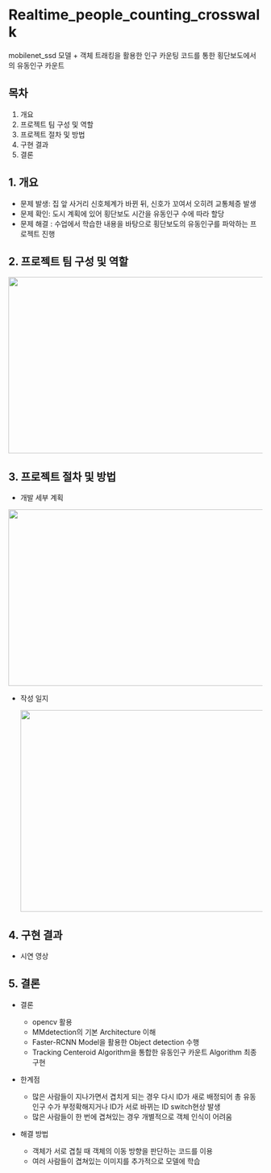 # Realtime_people_counting_crosswalk

  mobilenet_ssd 모델 + 객체 트래킹을 활용한 인구 카운팅 코드를 통한 횡단보도에서의 유동인구 카운트

  ## 목차
   
   1. 개요
   2. 프로젝트 팀 구성 및 역할
   3. 프로젝트 절차 및 방법
   4. 구현 결과
   5. 결론

## 1. 개요

* 문제 발생: 집 앞 사거리 신호체계가 바뀐 뒤, 신호가 꼬여서 오히려 교통체증 발생  
* 문제 확인: 도시 계획에 있어 횡단보도 시간을 유동인구 수에 따라 할당  
* 문제 해결 : 수업에서 학습한 내용을 바탕으로 횡단보도의 유동인구를 파악하는 프로젝트 진행
  
    
## 2. 프로젝트 팀 구성 및 역할

<img src = "https://github.com/subin111/Realtime_people_counting_crosswalk/assets/143717650/b45ddc38-fc2d-4c89-bf66-7101d22a4af8" width = "650" height = "350"/>



  
## 3. 프로젝트 절차 및 방법

* 개발 세부 계획
  
<img src = "https://github.com/subin111/Realtime_people_counting_crosswalk/assets/143717650/c3a296b2-ed57-4c7d-8083-c3868b8f956e" width = "650" height = "350"/>


* 작성 일지
  
  <img src = "https://github.com/subin111/Realtime_people_counting_crosswalk/assets/143717650/681ac8a0-ce68-4c43-96b0-f1f9639f1985" width = "650" height = "400"/>



## 4. 구현 결과

* 시연 영상
  




  
## 5. 결론

   * 결론
     - opencv 활용
     - MMdetection의 기본 Architecture 이해
     - Faster-RCNN Model을 활용한 Object detection 수행
     - Tracking  Centeroid Algorithm을 통합한 유동인구 카운트 Algorithm 최종 구현
        
   * 한계점
     - 많은 사람들이 지나가면서 겹치게 되는 경우 다시 ID가 새로 배정되어 총 유동인구 수가 부정확해지거나 ID가 서로 바뀌는 ID switch현상 발생
     - 많은 사람들이 한 번에 겹쳐있는 경우 개별적으로 객체 인식이 어려움

   * 해결 방법
     - 객체가 서로 겹칠 때 객체의 이동 방향을 판단하는 코드를 이용
     - 여러 사람들이 겹쳐있는 이미지를 추가적으로 모델에 학습

     
